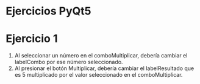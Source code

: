 # Ejercicios PyQt5
# Ejercicio 1
1. Al seleccionar un número en el comboMultiplicar, debería cambiar el labelCombo por ese número seleccionado.
2. Al presionar el botón Multiplicar, debería cambiar el labelResultado que es 5 multiplicado por el valor seleccionado en el comboMultiplicar.

